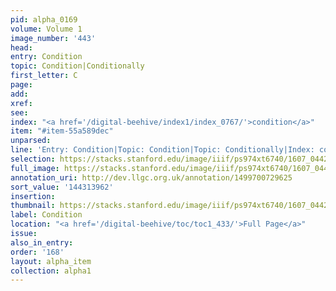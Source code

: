 ```yaml
---
pid: alpha_0169
volume: Volume 1
image_number: '443'
head:
entry: Condition
topic: Condition|Conditionally
first_letter: C
page:
add:
xref:
see:
index: "<a href='/digital-beehive/index1/index_0767/'>condition</a>"
item: "#item-55a589dec"
unparsed:
line: 'Entry: Condition|Topic: Condition|Topic: Conditionally|Index: condition|#item-55a589dec'
selection: https://stacks.stanford.edu/image/iiif/ps974xt6740/1607_0442/309,3962,3145,564/full/0/default.jpg
full_image: https://stacks.stanford.edu/image/iiif/ps974xt6740/1607_0442/full/full/0/default.jpg
annotation_uri: http://dev.llgc.org.uk/annotation/1499700729625
sort_value: '144313962'
insertion:
thumbnail: https://stacks.stanford.edu/image/iiif/ps974xt6740/1607_0442/309,3962,600,180/250,/0/default.jpg
label: Condition
location: "<a href='/digital-beehive/toc/toc1_433/'>Full Page</a>"
issue:
also_in_entry:
order: '168'
layout: alpha_item
collection: alpha1
---
```

